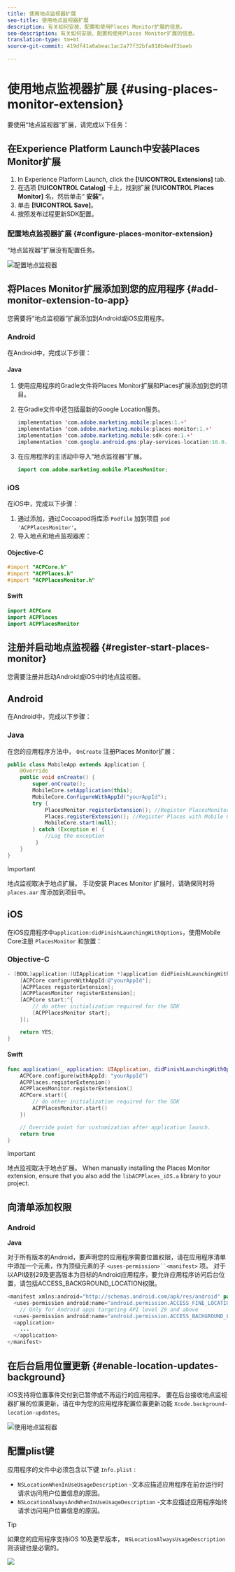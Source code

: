 ```yaml
---
title: 使用地点监视器扩展
seo-title: 使用地点监视器扩展
description: 有关如何安装、配置和使用Places Monitor扩展的信息。
seo-description: 有关如何安装、配置和使用Places Monitor扩展的信息。
translation-type: tm+mt
source-git-commit: 419df41a0abeac1ac2a77f32bfa818b4edf3baeb

---
```



# 使用地点监视器扩展 {#using-places-monitor-extension}

要使用“地点监视器”扩展，请完成以下任务：

## 在Experience Platform Launch中安装Places Monitor扩展

1. In Experience Platform Launch, click the **[!UICONTROL Extensions]** tab.
1. 在选项 **[!UICONTROL Catalog]** 卡上，找到扩展 **[!UICONTROL Places Monitor]** 名，然后单击“ **安装”**。
1. 单击 **[!UICONTROL Save]**。
1. 按照发布过程更新SDK配置。

### 配置地点监视器扩展 {#configure-places-monitor-extension}

“地点监视器”扩展没有配置任务。

![配置地点监视器](/help/assets/configure_places_monitor.png)‌

## 将Places Monitor扩展添加到您的应用程序 {#add-monitor-extension-to-app}

您需要将“地点监视器”扩展添加到Android或iOS应用程序。

### Android

在Android中，完成以下步骤：

#### Java

1. 使用应用程序的Gradle文件将Places Monitor扩展和Places扩展添加到您的项目。

1. 在Gradle文件中还包括最新的Google Location服务。

   ```java
   implementation 'com.adobe.marketing.mobile:places:1.+'
   implementation 'com.adobe.marketing.mobile:places-monitor:1.+'
   implementation 'com.adobe.marketing.mobile:sdk-core:1.+'
   implementation 'com.google.android.gms:play-services-location:16.0.0'
   ```

1. 在应用程序的主活动中导入“地点监视器”扩展。

   ```java
   import com.adobe.marketing.mobile.PlacesMonitor;
   ```

### iOS

在iOS中，完成以下步骤：

1. 通过添加，通过Cocoapod将库添 `Podfile` 加到项目 `pod 'ACPPlacesMonitor'`。
1. 导入地点和地点监视器库：

#### Objective-C

```objectivec
#import "ACPCore.h"
#import "ACPPlaces.h"
#import "ACPPlacesMonitor.h"
```

#### Swift

```swift
import ACPCore
import ACPPlaces
import ACPPlacesMonitor
```


## 注册并启动地点监视器 {#register-start-places-monitor}

您需要注册并启动Android或iOS中的地点监视器。

## Android

在Android中，完成以下步骤：

### Java

在您的应用程序方法中， `OnCreate` 注册Places Monitor扩展：

```java
public class MobileApp extends Application {
    @Override
    public void onCreate() {
        super.onCreate();
        MobileCore.setApplication(this);
        MobileCore.ConfigureWithAppId("yourAppId");
        try {
            PlacesMonitor.registerExtension(); //Register PlacesMonitor with Mobile Core
            Places.registerExtension(); //Register Places with Mobile Core
            MobileCore.start(null);
        } catch (Exception e) {
            //Log the exception
         }
    }
}
```

>[!IMPORTANT]
>
>地点监视取决于地点扩展。 手动安装 Places Monitor 扩展时，请确保同时将 `places.aar` 库添加到项目中。

## iOS

在iOS应用程序中`application:didFinishLaunchingWithOptions`，使用Mobile Core注册 `PlacesMonitor` 和放置：

### Objective-C

```objectivec
- (BOOL)application:(UIApplication *)application didFinishLaunchingWithOptions:(NSDictionary*)launchOptions {
    [ACPCore configureWithAppId:@"yourAppId"];
    [ACPPlaces registerExtension];
    [ACPPlacesMonitor registerExtension];
    [ACPCore start:^{            
        // do other initialization required for the SDK
        [ACPPlacesMonitor start];
    }];

    return YES;
}
```

#### Swift

```swift
func application(_ application: UIApplication, didFinishLaunchingWithOptions launchOptions: [UIApplication.LaunchOptionsKey: Any]?) -> Bool {
    ACPCore.configure(withAppId: "yourAppId")
    ACPPlaces.registerExtension()       
    ACPPlacesMonitor.registerExtension()
    ACPCore.start({
        // do other initialization required for the SDK
        ACPPlacesMonitor.start()
    })

    // Override point for customization after application launch.        
    return true
}
```

>[!IMPORTANT]
>
>地点监视取决于地点扩展。 When manually installing the Places Monitor extension, ensure that you also add the `libACPPlaces_iOS.a` library to your project.


## 向清单添加权限

### Android

**Java**

对于所有版本的Android，要声明您的应用程序需要位置权限，请在应用程序清单中添加一个元素，作为顶级元素的子 `<uses-permission>``<manifest>` 项。 对于以API级别29及更高版本为目标的Android应用程序，要允许应用程序访问后台位置，请包括ACCESS_BACKGROUND_LOCATION权限。

```java
<manifest xmlns:android="http://schemas.android.com/apk/res/android" package="com.adobe.placesapp">
  <uses-permission android:name="android.permission.ACCESS_FINE_LOCATION" />
    // Only for Android apps targeting API level 29 and above
  <uses-permission android:name="android.permission.ACCESS_BACKGROUND_LOCATION" />
  <application>        
    ...    
  </application>
</manifest>
```


## 在后台启用位置更新 {#enable-location-updates-background}

iOS支持将位置事件交付到已暂停或不再运行的应用程序。 要在后台接收地点监视器扩展的位置更新，请在中为您的应用程序配置位置更新功能 `Xcode.background-location-updates`。

![使用地点监视器](/help/assets/using-the-places-monitor_1.png)

## 配置plist键

应用程序的文件中必须包含以下键 `Info.plist` :

* `NSLocationWhenInUseUsageDescription` -文本应描述应用程序在前台运行时请求访问用户位置信息的原因。
* `NSLocationAlwaysAndWhenInUseUsageDescription` -文本应描述应用程序始终请求访问用户位置信息的原因。

>[!TIP]
>
>如果您的应用程序支持iOS 10及更早版本， `NSLocationAlwaysUsageDescription` 则该键也是必需的。

![](/help/assets/using-the-places-monitor_2.png)
